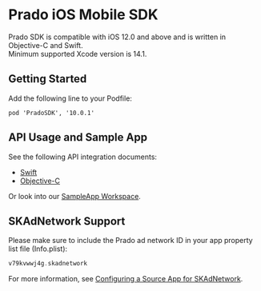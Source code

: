 # Prado iOS Mobile SDK

Prado SDK is compatible with iOS 12.0 and above and is written in Objective-C and Swift.<BR>
Minimum supported Xcode version is 14.1.

## Getting Started

Add the following line to your Podfile:
```
pod 'PradoSDK', '10.0.1'
```

## API Usage and Sample App

See the following API integration documents:

- [Swift](/Prado%20Direct/iOS/SampleApp/SampleAppSwift) 
- [Objective-C](/Prado%20Direct/iOS/SampleApp/SampleAppObjc)

Or look into our [SampleApp Workspace](/Prado%20Direct/iOS/SampleApp).

## SKAdNetwork Support

Please make sure to include the Prado ad network ID in your app property list file (Info.plist):

```Swift
v79kvwwj4g.skadnetwork	
```

For more information, see [Configuring a Source App for SKAdNetwork](https://developer.apple.com/documentation/storekit/skadnetwork/configuring_a_source_app). 
